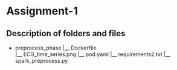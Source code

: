 # Assignment-1

## Description of folders and files

 - preprocess_phase
  |__ Dockerfile                  
  |__ ECG_time_series.png
  |__ pod.yaml
  |__ requirements2.txt
  |__ spark_preprocess.py
  
